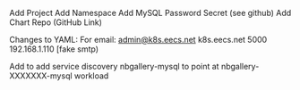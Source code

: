 Add Project
Add Namespace
Add MySQL Password Secret (see github)
Add Chart Repo (GitHub Link)

Changes to YAML:
For email:
    admin@k8s.eecs.net
    k8s.eecs.net
    5000
    192.168.1.110 [fake smtp)

Add to add service discovery nbgallery-mysql to point at nbgallery-XXXXXXX-mysql workload
